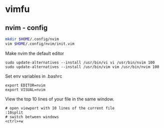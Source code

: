 # vimfu

## nvim - config 
```bash
mkdir $HOME/.config/nvim
vim $HOME/.config/nvim/init.vim
```

Make nvim the default editor
```
sudo update-alternatives --install /usr/bin/vi vi /usr/bin/nvim 100
sudo update-alternatives --install /usr/bin/vim vim /usr/bin/nvim 100
```
Set env variables in .bashrc
```
export EDITOR=nvim
export VISUAL=nvim
```

View the top 10 lines of your file in the same window.
```
# open viewport with 10 lines of the current file
:10split
# switch between windows
<ctrl>+w
```
